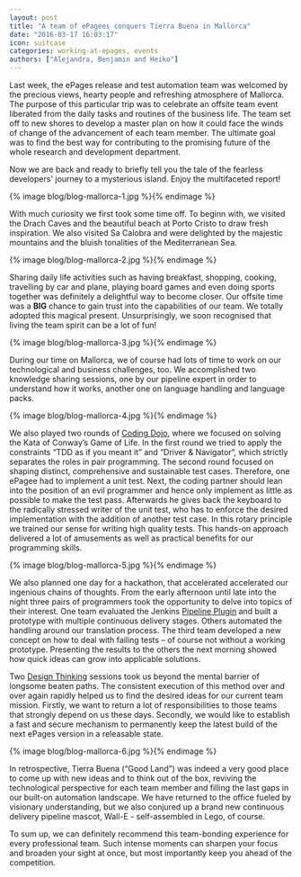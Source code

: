 ```yaml
---
layout: post
title: "A team of ePagees conquers Tierra Buena in Mallorca"
date: "2016-03-17 16:03:17"
icon: suitcase
categories: working-at-epages, events
authors: ["Alejandra, Benjamin and Heiko"]
---
```


Last week, the ePages release and test automation team was welcomed by the precious views, hearty people and refreshing atmosphere of Mallorca. The purpose of this particular trip was to celebrate an offsite team event liberated from the daily tasks and routines of the business life. The team set off to new shores to develop a master plan on how it could face the winds of change of the advancement of each team member. The ultimate goal was to find the best way for contributing to the promising future of the whole research and development department.

Now we are back and ready to briefly tell you the tale of the fearless developers' journey to a mysterious island. Enjoy the multifaceted report!

{% image blog/blog-mallorca-1.jpg %}{% endimage %}

With much curiosity we first took some time off. To beginn with, we visited the Drach Caves and the beautiful beach at Porto Cristo to draw fresh inspiration.
We also visited Sa Calobra and were delighted by the majestic mountains and the bluish tonalities of the Mediterranean Sea.

{% image blog/blog-mallorca-2.jpg %}{% endimage %}

Sharing daily life activities such as having breakfast, shopping, cooking, travelling by car and plane, playing board games and even doing sports together was definitely a delightful way to become closer. Our offsite time was a **BIG** chance to gain trust into the capabilities of our team. We totally adopted this magical present. Unsurprisingly, we soon recognised that living the team spirit can be a lot of fun!

{% image blog/blog-mallorca-3.jpg %}{% endimage %}

During our time on Mallorca, we of course had lots of time to work on our technological and business challenges, too. We accomplished two knowledge sharing sessions, one by our pipeline expert in order to understand how it works, another one on language handling and language packs.

{% image blog/blog-mallorca-4.jpg %}{% endimage %}

We also played two rounds of [Coding Dojo](http://codingdojo.org), where we focused on solving the Kata of Conway’s Game of Life. In the first round we tried to apply the constraints “TDD as if you meant it” and “Driver & Navigator“, which strictly separates the roles in pair programming. The second round focused on shaping distinct, comprehensive and sustainable test cases. Therefore, one ePagee had to implement a unit test. Next, the coding partner should lean into the position of an evil programmer and hence only implement as little as possible to make the test pass. Afterwards he gives back the keyboard to the radically stressed writer of the unit test, who has to enforce the desired implementation with the addition of another test case. In this rotary principle we trained our sense for writing high quality tests. This hands-on approach delivered a lot of amusements as well as practical benefits for our programming skills.

{% image blog/blog-mallorca-5.jpg %}{% endimage %}

We also planned one day for a hackathon, that accelerated accelerated our ingenious chains of thoughts. From the early afternoon until late into the night three pairs of programmers took the opportunity to delve into topics of their interest. One team evaluated the Jenkins [Pipeline Plugin](https://wiki.jenkins-ci.org/display/JENKINS/Pipeline+Plugin) and built a prototype with multiple continuous delivery stages. Others automated the handling around our translation process. The third team developed a new concept on how to deal with failing tests – of course not without a working prototype. Presenting the results to the others the next morning showed how quick ideas can grow into applicable solutions.

Two [Design Thinking](http://hpi.de/school-of-design-thinking.html) sessions took us beyond the mental barrier of longsome beaten paths. The consistent execution of this method over and over again rapidly helped us to find the desired ideas for our current team mission. Firstly, we want to return a lot of responsibilities to those teams that strongly depend on us these days. Secondly, we would like to establish a fast and secure mechanism to permanently keep the latest build of the next ePages version in a releasable state.

{% image blog/blog-mallorca-6.jpg %}{% endimage %}

In retrospective, Tierra Buena (“Good Land”) was indeed a very good place to come up with new ideas and to think out of the box, reviving the technological perspective for each team member and filling the last gaps in our built-on automation landscape. We have returned to the office fueled by visionary understanding, but we also conjured up a brand new continuous delivery pipeline mascot, Wall-E - self-assembled in Lego, of course.

To sum up, we can definitely recommend this team-bonding experience for every professional team. Such intense moments can sharpen your focus and broaden your sight at once, but most importantly keep you ahead of the competition.
